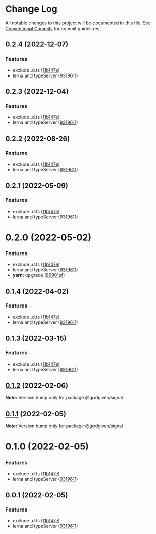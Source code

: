 # Change Log

All notable changes to this project will be documented in this file.
See [Conventional Commits](https://conventionalcommits.org) for commit guidelines.

## 0.2.4 (2022-12-07)


### Features

* exclude .d.ts ([11b147e](https://github.com/godgiven-project/typeServerLib/commit/11b147e5c7d8d2170bc7d3666817245edda6cbf0))
* lerna and typeServer ([9319611](https://github.com/godgiven-project/typeServerLib/commit/9319611c8a75a9d1cec4fcf9f41b413d37d3edf4))






## 0.2.3 (2022-12-04)


### Features

* exclude .d.ts ([11b147e](https://github.com/godgiven-project/typeServerLib/commit/11b147e5c7d8d2170bc7d3666817245edda6cbf0))
* lerna and typeServer ([9319611](https://github.com/godgiven-project/typeServerLib/commit/9319611c8a75a9d1cec4fcf9f41b413d37d3edf4))






## 0.2.2 (2022-08-26)


### Features

* exclude .d.ts ([11b147e](https://github.com/godgiven-project/typeServerLib/commit/11b147e5c7d8d2170bc7d3666817245edda6cbf0))
* lerna and typeServer ([9319611](https://github.com/godgiven-project/typeServerLib/commit/9319611c8a75a9d1cec4fcf9f41b413d37d3edf4))






## 0.2.1 (2022-05-09)


### Features

* exclude .d.ts ([11b147e](https://github.com/godgiven-project/typeServerLib/commit/11b147e5c7d8d2170bc7d3666817245edda6cbf0))
* lerna and typeServer ([9319611](https://github.com/godgiven-project/typeServerLib/commit/9319611c8a75a9d1cec4fcf9f41b413d37d3edf4))





# 0.2.0 (2022-05-02)


### Features

* exclude .d.ts ([11b147e](https://github.com/godgiven-project/typeServerLib/commit/11b147e5c7d8d2170bc7d3666817245edda6cbf0))
* lerna and typeServer ([9319611](https://github.com/godgiven-project/typeServerLib/commit/9319611c8a75a9d1cec4fcf9f41b413d37d3edf4))
* **yarn:** upgrade ([89901ef](https://github.com/godgiven-project/typeServerLib/commit/89901efe18fb73d05f28224c9bf54e428eab0625))





## 0.1.4 (2022-04-02)


### Features

* exclude .d.ts ([11b147e](https://github.com/godgiven-project/typeServerLib/commit/11b147e5c7d8d2170bc7d3666817245edda6cbf0))
* lerna and typeServer ([9319611](https://github.com/godgiven-project/typeServerLib/commit/9319611c8a75a9d1cec4fcf9f41b413d37d3edf4))





## 0.1.3 (2022-03-15)


### Features

* exclude .d.ts ([11b147e](https://github.com/godgiven-project/typeServerLib/commit/11b147e5c7d8d2170bc7d3666817245edda6cbf0))
* lerna and typeServer ([9319611](https://github.com/godgiven-project/typeServerLib/commit/9319611c8a75a9d1cec4fcf9f41b413d37d3edf4))






## [0.1.2](https://github.com/godgiven-project/typeServerLib/compare/v0.1.1...v0.1.2) (2022-02-06)

**Note:** Version bump only for package @godgiven/signal





## [0.1.1](https://github.com/godgiven-project/typeServerLib/compare/v0.1.0...v0.1.1) (2022-02-05)

**Note:** Version bump only for package @godgiven/signal





# 0.1.0 (2022-02-05)


### Features

* exclude .d.ts ([11b147e](https://github.com/godgiven-project/typeServerLib/commit/11b147e5c7d8d2170bc7d3666817245edda6cbf0))
* lerna and typeServer ([9319611](https://github.com/godgiven-project/typeServerLib/commit/9319611c8a75a9d1cec4fcf9f41b413d37d3edf4))






## 0.0.1 (2022-02-05)


### Features

* exclude .d.ts ([11b147e](https://github.com/godgiven-project/typeServerLib/commit/11b147e5c7d8d2170bc7d3666817245edda6cbf0))
* lerna and typeServer ([9319611](https://github.com/godgiven-project/typeServerLib/commit/9319611c8a75a9d1cec4fcf9f41b413d37d3edf4))
